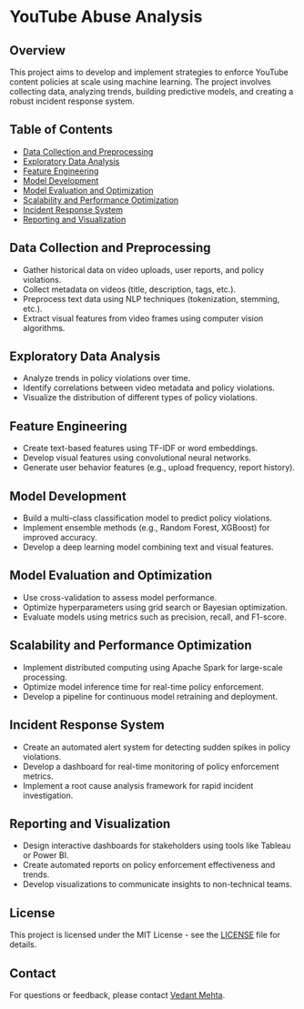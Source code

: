 # YouTube Abuse Analysis

## Overview
This project aims to develop and implement strategies to enforce YouTube content policies at scale using machine learning. The project involves collecting data, analyzing trends, building predictive models, and creating a robust incident response system.

## Table of Contents
- [Data Collection and Preprocessing](#data-collection-and-preprocessing)
- [Exploratory Data Analysis](#exploratory-data-analysis)
- [Feature Engineering](#feature-engineering)
- [Model Development](#model-development)
- [Model Evaluation and Optimization](#model-evaluation-and-optimization)
- [Scalability and Performance Optimization](#scalability-and-performance-optimization)
- [Incident Response System](#incident-response-system)
- [Reporting and Visualization](#reporting-and-visualization)

## Data Collection and Preprocessing
- Gather historical data on video uploads, user reports, and policy violations.
- Collect metadata on videos (title, description, tags, etc.).
- Preprocess text data using NLP techniques (tokenization, stemming, etc.).
- Extract visual features from video frames using computer vision algorithms.

## Exploratory Data Analysis
- Analyze trends in policy violations over time.
- Identify correlations between video metadata and policy violations.
- Visualize the distribution of different types of policy violations.

## Feature Engineering
- Create text-based features using TF-IDF or word embeddings.
- Develop visual features using convolutional neural networks.
- Generate user behavior features (e.g., upload frequency, report history).

## Model Development
- Build a multi-class classification model to predict policy violations.
- Implement ensemble methods (e.g., Random Forest, XGBoost) for improved accuracy.
- Develop a deep learning model combining text and visual features.

## Model Evaluation and Optimization
- Use cross-validation to assess model performance.
- Optimize hyperparameters using grid search or Bayesian optimization.
- Evaluate models using metrics such as precision, recall, and F1-score.

## Scalability and Performance Optimization
- Implement distributed computing using Apache Spark for large-scale processing.
- Optimize model inference time for real-time policy enforcement.
- Develop a pipeline for continuous model retraining and deployment.

## Incident Response System
- Create an automated alert system for detecting sudden spikes in policy violations.
- Develop a dashboard for real-time monitoring of policy enforcement metrics.
- Implement a root cause analysis framework for rapid incident investigation.

## Reporting and Visualization
- Design interactive dashboards for stakeholders using tools like Tableau or Power BI.
- Create automated reports on policy enforcement effectiveness and trends.
- Develop visualizations to communicate insights to non-technical teams.

## License
This project is licensed under the MIT License - see the [LICENSE](LICENSE) file for details.

## Contact
For questions or feedback, please contact [Vedant Mehta](mailto:vedantmehta987@gmail.com).